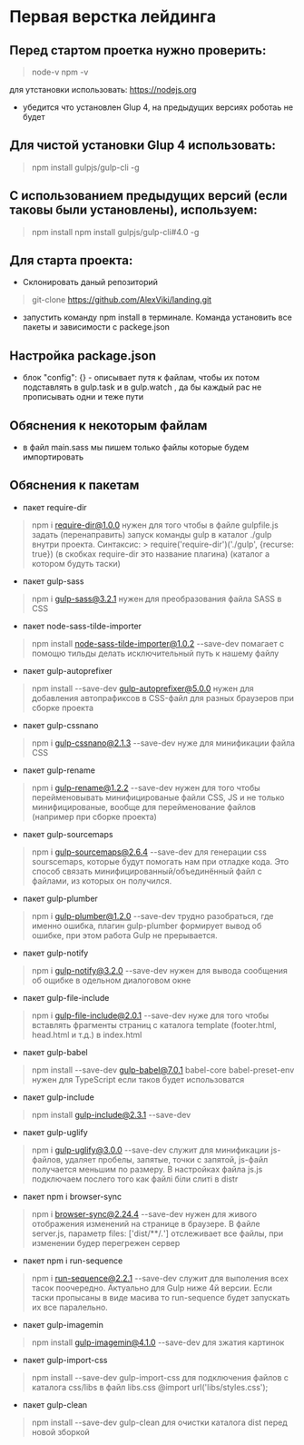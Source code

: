 # Первая верстка лейдинга

## Перед стартом проетка нужно проверить:

> node-v
> npm -v
    
для утстановки использовать: https://nodejs.org

* убедится что установлен Glup 4, на предыдущих версиях роботаь не будет

## Для чистой установки Glup 4 использовать:
> npm install gulpjs/gulp-cli -g

## С использованием предыдущих версий (если таковы были установлены), используем:
> npm install npm install gulpjs/gulp-cli#4.0 -g


## Для старта проекта:
* Склонировать даный репозиторий
> git-clone https://github.com/AlexViki/landing.git

* запустить команду npm install в терминале. Команда установить все пакеты и зависимости с packege.json

## Настройка package.json
* блок "config": {} - описывает путя к файлам, чтобы их потом подставлять в gulp.task и в gulp.watch , да бы каждый рас не прописывать одни и теже пути

## Обяснения к некоторым файлам
* в файл main.sass мы пишем только файлы которые будем импортировать

## Обяснения к пакетам
* пакет require-dir
> npm i require-dir@1.0.0
нужен для того чтобы в файле gulpfile.js задать 
(перенаправить) запуск команды gulp в каталог ./gulp внутри проекта. 
Синтаксис: > require('require-dir')('./gulp', {recurse: true})
(в скобках require-dir это название плагина)
(каталог а котором будуть таски)
* пакет gulp-sass
> npm i gulp-sass@3.2.1
нужен для преобразования файла SASS в CSS
* пакет node-sass-tilde-importer
> npm install node-sass-tilde-importer@1.0.2 --save-dev
помагает с помощю тильды делать 
исключительный путь к нашему файлу
* пакет  gulp-autoprefixer
> npm install --save-dev gulp-autoprefixer@5.0.0
нужен для добавления автопрафиксов в CSS-файл
 для разных браузеров при сборке проекта
* пакет gulp-cssnano
> npm i gulp-cssnano@2.1.3 --save-dev
нуже для минификации файла CSS
* пакет gulp-rename
> npm i gulp-rename@1.2.2 --save-dev
нужен для того чтобы перейменовывать минифицированые файли CSS, 
JS и не только минифицированые, вообще для перейменование файлов (например при сборке проекта)
* пакет gulp-sourcemaps
> npm i gulp-sourcemaps@2.6.4 --save-dev
для генерации css sourscemaps, которые будут помогать 
нам при отладке кода. Это способ связать минифицированный/объединённый файл с файлами, из которых он получился.
* пакет gulp-plumber
> npm i gulp-plumber@1.2.0 --save-dev
трудно разобраться, где именно ошибка, плагин gulp-plumber 
формирует вывод об ошибке, при этом работа Gulp не прерывается.
* пакет gulp-notify
> npm i gulp-notify@3.2.0 --save-dev
нужен для вывода сообщения об ощибке в одельном диалоговом окне
* пакет gulp-file-include
> npm i gulp-file-include@2.0.1 --save-dev
нуже для того чтобы вставлять фрагменты страниц с каталога template (footer.html, head.html и т.д.) в index.html
* пакет gulp-babel
> npm install --save-dev gulp-babel@7.0.1 babel-core babel-preset-env
нужен для TypeScript если таков будет использоватся
* пакет gulp-include
> npm install gulp-include@2.3.1 --save-dev 
* пакет gulp-uglify
> npm i gulp-uglify@3.0.0 --save-dev
служит для минификации js-файлов, удаляет пробелы, запятые, точки с запятой, js-файл получается меньшим по размеру. В настройках файла js.js подключаем послего того как файлі біли слиті в distr
* пакет npm i browser-sync
> npm i browser-sync@2.24.4 --save-dev
нужен для живого отображения изменений на странице в браузере. В файле server.js, параметр files: ['dist/**/*.*'] отслеживает все файлы, при изменении будер перегрежен сервер
* пакет npm i run-sequence
> npm i run-sequence@2.2.1 --save-dev
служит для выполения всех тасок поочередно. Актуально для Gulp ниже 4й версии. Если таски пропысаны в виде масива то run-sequence будет запускать их все паралельно.
* пакет gulp-imagemin
> npm install gulp-imagemin@4.1.0 --save-dev
для зжатия картинок
* пакет gulp-import-css
> npm install --save-dev gulp-import-css
для подключения файлов с каталога css/libs в файл libs.css 
@import url('libs/styles.css');
* пакет gulp-clean
> npm install --save-dev gulp-clean
для очистки каталога dist перед новой зборкой